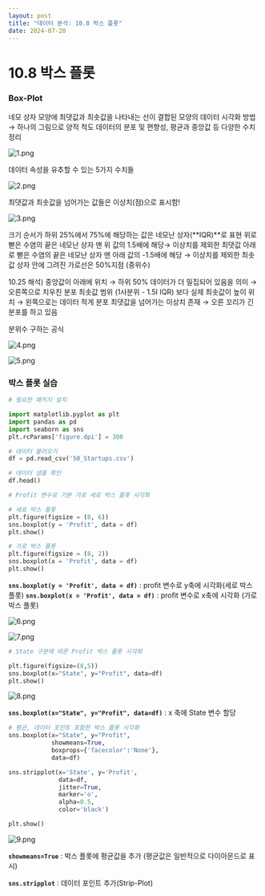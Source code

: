 ```yaml
---
layout: post
title: "데이터 분석: 10.8 박스 플롯"
date: 2024-07-20
---
```

# 10.8 박스 플롯

### Box-Plot

네모 상자 모양에 최댓값과 최솟값을 나타내는 선이 결합된 모양의 데이터 시각화 방법 
→ 하나의 그림으로 양적 척도 데이터의 분포 및 편향성, 평균과 중앙값 등 다양한 수치 정리

![1.png](/assets/img/posts/10.8/1.png)

데이터 속성을 유추할 수 있는 5가지 수치들 

![2.png](/assets/img/posts/10.8/2.png)

최댓값과 최솟값을 넘어가는 값들은 이상치(점)으로 표시함!

![3.png](/assets/img/posts/10.8/3.png)

크기 순서가 하위 25%에서 75%에 해당하는 값은 네모난 상자(**IQR)**로 표현
위로 뻗은 수염의 끝은 네모난 상자 맨 위 값의 1.5배에 해당→ 이상치를 제외한 최댓값
아래로 뻗은 수염의 끝은 네모난 상자 맨 아래 값의 -1.5배에 해당 → 이상치를 제외한 최솟값
상자 안에 그려진 가로선은 50%지점 (중위수)

10.25 해석) 
중앙값이 아래에 위치 → 하위 50% 데이터가 더 밀집되어 있음을 의미 → 오른쪽으로 치우친 분포
최솟값 범위 (1사분위 - 1.5I IQR) 보다 실제 최솟값이 높이 위치 → 왼쪽으로는 데이터 적게 분포
최댓값을 넘어가는 이상치 존재 → 오른 꼬리가 긴 분포를 하고 있음 

분위수 구하는 공식

![4.png](/assets/img/posts/10.8/4.png)

![5.png](/assets/img/posts/10.8/5.png)

### 박스 플롯 실습

```python
# 필요한 패키지 설치

import matplotlib.pyplot as plt
import pandas as pd
import seaborn as sns
plt.rcParams['figure.dpi'] = 300
```

```python
# 데이터 불러오기
df = pd.read_csv('50_Startups.csv')

# 데이터 샘플 확인
df.head()
```

```python
# Profit 변수로 기본 가로 세로 박스 플롯 시각화

# 세로 박스 플롯
plt.figure(figsize = (8, 6))
sns.boxplot(y = 'Profit', data = df)
plt.show()

# 가로 박스 플롯
plt.figure(figsize = (8, 2))
sns.boxplot(x = 'Profit', data = df)
plt.show()
```

**`sns.boxplot(y = 'Profit', data = df)`** :  profit 변수로 y축에 시각화(세로 박스 플롯)
**`sns.boxplot(x = 'Profit', data = df)`** : profit 변수로 x축에 시각화 (가로 박스 플롯)

![6.png](/assets/img/posts/10.8/6.png)

![7.png](/assets/img/posts/10.8/7.png)

```python
# State 구분에 따른 Profit 박스 플롯 시각화

plt.figure(figsize=(8,5))
sns.boxplot(x="State", y="Profit", data=df)
plt.show()
```

![8.png](/assets/img/posts/10.8/8.png)

**`sns.boxplot(x="State", y="Profit", data=df)`** : x 축에 State 변수 할당

```python
# 평균, 데이터 포인트 포함한 박스 플롯 시각화
sns.boxplot(x="State", y="Profit", 
            showmeans=True, 
            boxprops={'facecolor':'None'}, 
            data=df)

sns.stripplot(x='State', y='Profit', 
              data=df, 
              jitter=True, 
              marker='o', 
              alpha=0.5,
              color='black')

plt.show()
```

![9.png](/assets/img/posts/10.8/9.png)

**`showmeans=True`** : 박스 플롯에 평균값을 추가 (평균값은 일반적으로 다이아몬드로 표시)

**`sns.stripplot`** : 데이터 포인트 추가(Strip-Plot)